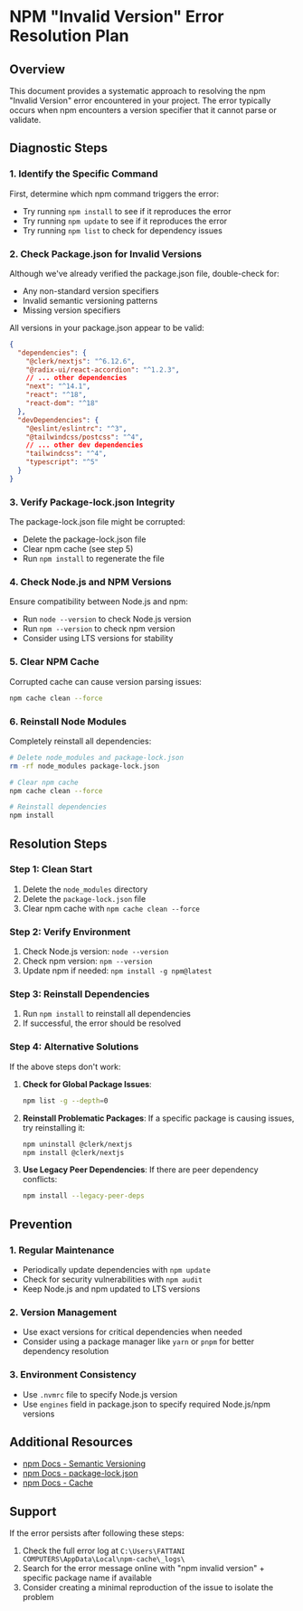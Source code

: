 # NPM "Invalid Version" Error Resolution Plan

## Overview
This document provides a systematic approach to resolving the npm "Invalid Version" error encountered in your project. The error typically occurs when npm encounters a version specifier that it cannot parse or validate.

## Diagnostic Steps

### 1. Identify the Specific Command
First, determine which npm command triggers the error:
- Try running `npm install` to see if it reproduces the error
- Try running `npm update` to see if it reproduces the error
- Try running `npm list` to check for dependency issues

### 2. Check Package.json for Invalid Versions
Although we've already verified the package.json file, double-check for:
- Any non-standard version specifiers
- Invalid semantic versioning patterns
- Missing version specifiers

All versions in your package.json appear to be valid:
```json
{
  "dependencies": {
    "@clerk/nextjs": "^6.12.6",
    "@radix-ui/react-accordion": "^1.2.3",
    // ... other dependencies
    "next": "^14.1",
    "react": "^18",
    "react-dom": "^18"
  },
  "devDependencies": {
    "@eslint/eslintrc": "^3",
    "@tailwindcss/postcss": "^4",
    // ... other dev dependencies
    "tailwindcss": "^4",
    "typescript": "^5"
  }
}
```

### 3. Verify Package-lock.json Integrity
The package-lock.json file might be corrupted:
- Delete the package-lock.json file
- Clear npm cache (see step 5)
- Run `npm install` to regenerate the file

### 4. Check Node.js and NPM Versions
Ensure compatibility between Node.js and npm:
- Run `node --version` to check Node.js version
- Run `npm --version` to check npm version
- Consider using LTS versions for stability

### 5. Clear NPM Cache
Corrupted cache can cause version parsing issues:
```bash
npm cache clean --force
```

### 6. Reinstall Node Modules
Completely reinstall all dependencies:
```bash
# Delete node_modules and package-lock.json
rm -rf node_modules package-lock.json

# Clear npm cache
npm cache clean --force

# Reinstall dependencies
npm install
```

## Resolution Steps

### Step 1: Clean Start
1. Delete the `node_modules` directory
2. Delete the `package-lock.json` file
3. Clear npm cache with `npm cache clean --force`

### Step 2: Verify Environment
1. Check Node.js version: `node --version`
2. Check npm version: `npm --version`
3. Update npm if needed: `npm install -g npm@latest`

### Step 3: Reinstall Dependencies
1. Run `npm install` to reinstall all dependencies
2. If successful, the error should be resolved

### Step 4: Alternative Solutions
If the above steps don't work:

1. **Check for Global Package Issues**:
   ```bash
   npm list -g --depth=0
   ```

2. **Reinstall Problematic Packages**:
   If a specific package is causing issues, try reinstalling it:
   ```bash
   npm uninstall @clerk/nextjs
   npm install @clerk/nextjs
   ```

3. **Use Legacy Peer Dependencies**:
   If there are peer dependency conflicts:
   ```bash
   npm install --legacy-peer-deps
   ```

## Prevention

### 1. Regular Maintenance
- Periodically update dependencies with `npm update`
- Check for security vulnerabilities with `npm audit`
- Keep Node.js and npm updated to LTS versions

### 2. Version Management
- Use exact versions for critical dependencies when needed
- Consider using a package manager like `yarn` or `pnpm` for better dependency resolution

### 3. Environment Consistency
- Use `.nvmrc` file to specify Node.js version
- Use `engines` field in package.json to specify required Node.js/npm versions

## Additional Resources

- [npm Docs - Semantic Versioning](https://docs.npmjs.com/about-semantic-versioning)
- [npm Docs - package-lock.json](https://docs.npmjs.com/cli/v9/configuring-npm/package-lock-json)
- [npm Docs - Cache](https://docs.npmjs.com/cli/v9/commands/npm-cache)

## Support

If the error persists after following these steps:
1. Check the full error log at `C:\Users\FATTANI COMPUTERS\AppData\Local\npm-cache\_logs\`
2. Search for the error message online with "npm invalid version" + specific package name if available
3. Consider creating a minimal reproduction of the issue to isolate the problem